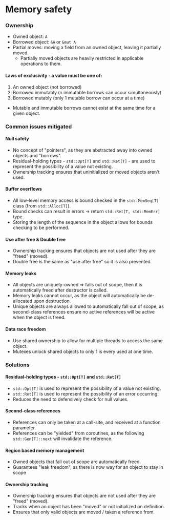 # Memory safety
### Ownership
- Owned object: `A`
- Borrowed object: `&A` or `&mut A`
- Partial moves: moving a field from an owned object, leaving it partially moved.
  - Partially moved objects are heavily restricted in applicable operations to them.

#### Laws of exclusivity - a value must be one of:
1. An owned object (not borrowed)
2. Borrowed immutably (n immutable borrows can occur simultaneously)
3. Borrowed mutably (only 1 mutable borrow can occur at a time)
- Mutable and immutable borrows cannot exist at the same time for a given object.

### Common issues mitigated
#### Null safety
- No concept of "pointers", as they are abstracted away into owned objects and "borrows".
- Residual-holding types - `std::Opt[T]` and `std::Ret[T]` - are used to represent the possibility of a value not existing.
- Ownership tracking ensures that uninitialized or moved objects aren't used.

#### Buffer overflows
- All low-level memory access is bound checked in the `std::MemSeq[T]` class (from `std::Alloc[T]`).
- Bound checks can result in errors -> return `std::Ret[T, std::MemErr]` type.
- Storing the length of the sequence in the object allows for bounds checking to be performed.

#### Use after free & Double free
- Ownership tracking ensures that objects are not used after they are "freed" (moved).
- Double free is the same as "use after free" so it is also prevented.

#### Memory leaks
- All objects are uniquely-owned => falls out of scope, then it is automatically freed after destructor is called.
- Memory leaks cannot occur, as the object will automatically be de-allocated upon destruction.
- Unique objects are always allowed to automatically fall out of scope, as second-class references ensure no active references will be active when the object is freed.

#### Data race freedom
- Use shared ownership to allow for multiple threads to access the same object.
- Mutexes unlock shared objects to only 1 is every used at one time.

### Solutions
#### Residual-holding types - `std::Opt[T]` and `std::Ret[T]`
- `std::Opt[T]` is used to represent the possibility of a value not existing.
- `std::Ret[T]` is used to represent the possibility of an error occurring.
- Reduces the need to defensively check for null values.

#### Second-class references
- References can only be taken at a call-site, and received at a function parameter.
- References can be "yielded" from coroutines, as the following `std::Gen[T]::next` will invalidate the reference.

#### Region based memory management
- Owned objects that fall out of scope are automatically freed.
- Guarantees "leak freedom", as there is now way for an object to stay in scope

#### Ownership tracking
- Ownership tracking ensures that objects are not used after they are "freed" (moved).
- Tracks when an object has been "moved" or not initialized on definition.
- Ensures that only valid objects are moved / taken a reference from.

